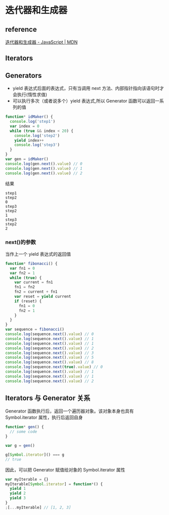 # 迭代器和生成器

## reference

[迭代器和生成器 - JavaScript | MDN](https://developer.mozilla.org/zh-CN/docs/Web/JavaScript/Guide/Iterators_and_Generators)

## Iterators

## Generators

- yield 表达式后面的表达式，只有当调用 next 方法、内部指针指向该语句时才会执行(惰性求值)
- 可以执行多次（或者说多个）yield 表达式,所以 Generator 函数可以返回一系列的值

```js
function* idMaker() {
  console.log('step1')
  var index = 0
  while (true && index < 20) {
    console.log('step2')
    yield index++
    console.log('step3')
  }
}
var gen = idMaker()
console.log(gen.next().value) // 0
console.log(gen.next().value) // 1
console.log(gen.next().value) // 2
```

结果

```
step1
step2
0
step3
step2
1
step3
step2
2
```

### next()的参数

当作上一个 yield 表达式的返回值

```js
function* fibonacci() {
  var fn1 = 0
  var fn2 = 1
  while (true) {
    var current = fn1
    fn1 = fn2
    fn2 = current + fn1
    var reset = yield current
    if (reset) {
      fn1 = 0
      fn2 = 1
    }
  }
}
var sequence = fibonacci()
console.log(sequence.next().value) // 0
console.log(sequence.next().value) // 1
console.log(sequence.next().value) // 1
console.log(sequence.next().value) // 2
console.log(sequence.next().value) // 3
console.log(sequence.next().value) // 5
console.log(sequence.next().value) // 8
console.log(sequence.next(true).value) // 0
console.log(sequence.next().value) // 1
console.log(sequence.next().value) // 1
console.log(sequence.next().value) // 2
```

## Iterators 与 Generator 关系

Generator 函数执行后，返回一个遍历器对象。该对象本身也具有 Symbol.iterator 属性，执行后返回自身

```js
function* gen() {
  // some code
}

var g = gen()

g[Symbol.iterator]() === g
// true
```

因此，可以把 Generator 赋值给对象的 Symbol.iterator 属性

```js
var myIterable = {}
myIterable[Symbol.iterator] = function*() {
  yield 1
  yield 2
  yield 3
}
;[...myIterable] // [1, 2, 3]
```
